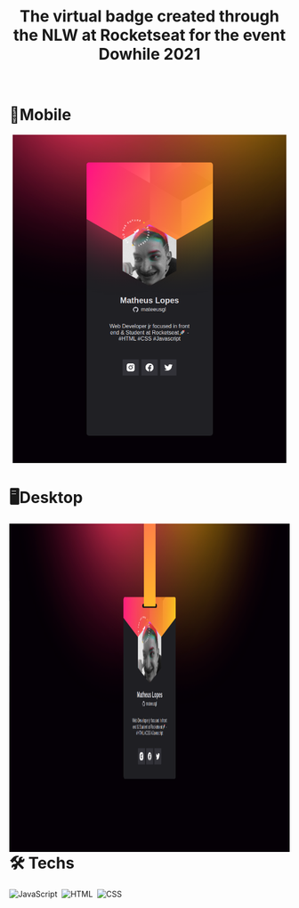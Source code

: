<h1 align="center">
    The virtual badge created through the NLW at Rocketseat for the event Dowhile 2021
</h1>

<br>

<h1>📱Mobile</h1>
<p align="center">
    <img height="590em" src="images/crachaMobile.png"/>
</p>

<h1>🖥Desktop</h1>
<p align="center">
    <img align="right" height="590em" src="images/crachaDesktop.png"/> 
</p>


<h1>🛠 Techs</h1>

![JavaScript](https://img.shields.io/badge/-JavaScript-05122A?style=flat&logo=javascript)&nbsp;
![HTML](https://img.shields.io/badge/-HTML-05122A?style=flat&logo=HTML5)&nbsp;
![CSS](https://img.shields.io/badge/-CSS-05122A?style=flat&logo=CSS3&logoColor=1572B6)&nbsp;